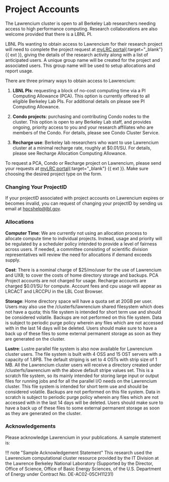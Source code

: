 # Project Accounts

The Lawrencium cluster is open to all Berkeley Lab researchers needing access to high performance computing. Research collaborations are also welcome provided that there is a LBNL PI.

LBNL PIs wanting to obtain access to Lawrencium for their research project will need to complete the project request at [myLRC portal](https://mylrc.lbl.gov/){:target="_blank"} {{ ext }}, giving the details of the research activity along with a list of anticipated users. A unique group name will be created for the project and associated users. This group name will be used to setup allocations and report usage.

There are three primary ways to obtain access to Lawrencium:

1. **LBNL PIs**: requesting a block of no-cost computing time via a PI Computing Allowance (PCA). This option is currently offered to all eligible Berkeley Lab PIs. For additional details on please see PI Computing Allowance.

2. **Condo projects**: purchasing and contributing Condo nodes to the cluster. This option is open to any Berkeley Lab staff, and provides ongoing, priority access to you and your research affiliates who are members of the Condo. For details, please see Condo Cluster Service.

3. **Recharge use**: Berkeley lab researchers who want to use Lawrencium cluster at a minimal recharge rate, roughly at $0.01/SU. For details, please see Recharge Allocation Computing Allowance.

To request a PCA, Condo or Recharge project on Lawrencium, please send your requests at [myLRC portal](https://mylrc.lbl.gov/){:target="_blank"} {{ ext }}. Make sure choosing the desired project type on the form.

### Changing Your ProjectID
If your projectID associated with project accounts on Lawrencium expires or becomes invalid, you can request of changing your projectID by sending us email at [hpcshelp@lbl.gov](mailto:hpcshelp@lbl.gov).

### Allocations

**Computer Time**: We are currently not using an allocation process to allocate compute time to individual projects. Instead, usage and priority will be regulated by a scheduler policy intended to provide a level of fairness across users. If needed, a committee consisting of scientific division representatives will review the need for allocations if demand exceeds supply.

**Cost**: There is a nominal charge of $25/mo/user for the use of Lawrencium and UX8; to cover the costs of home directory storage and backups. PCA Project accounts are not charged for usage. Recharge accounts are charged $0.01/SU for compute.  Account fees and cpu usage will appear as LRCACT and LRCCPU in the LBL Cost Browser.

**Storage**: Home directory space will have a quota set at 20GB per user. Users may also use the /clusterfs/lawrencium shared filesystem which does not have a quota; this file system is intended for short term use and should be considered volatile. Backups are not performed on this file system. Data is subject to periodic purge policy wherein any files which are not accessed with in the last 14 days will be deleted. Users should make sure to have a back up of these files to some external permanent storage as soon as they are generated on the cluster.

**Lustre**: Lustre parallel file system is also now available for Lawrencium cluster users. The file system is built with 4 OSS and 15 OST servers with a capacity of 1.8PB. The default striping is set to 4 OSTs with strip size of 1 MB. All the Lawrencium cluster users will receive a directory created under /clusterfs/lawrencium with the above default stripe values set. This is a scratch file system, so its mainly intended for storing large input or output files for running jobs and for all the parallel I/O needs on the Lawrencium cluster. This file system is intended for short term use and should be considered volatile. Backups are not performed on this file system. Data in scratch is subject to periodic purge policy wherein any files which are not accessed with in the last 14 days will be deleted. Users should make sure to have a back up of these files to some external permanent storage as soon as they are generated on the cluster.

### Acknowledgements

Please acknowledge Lawrencium in your publications. A sample statement is:

!!! note "Sample Acknowledgement Statement"
    This research used the Lawrencium computational cluster resource provided by the IT Division at the Lawrence Berkeley National Laboratory (Supported by the Director, Office of Science, Office of Basic Energy Sciences, of the U.S. Department of Energy under Contract No. DE-AC02-05CH11231)
